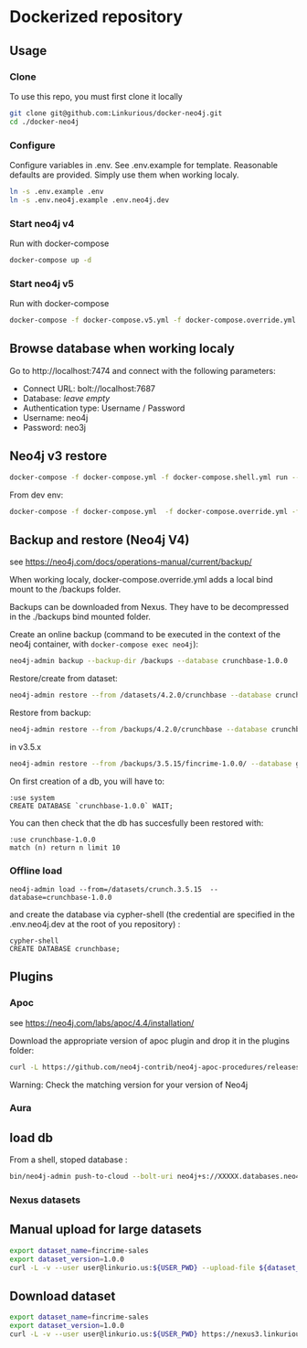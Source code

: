 # Dockerized repository

## Usage

### Clone
To use this repo, you must first clone it locally
```sh
git clone git@github.com:Linkurious/docker-neo4j.git
cd ./docker-neo4j
```

### Configure
Configure variables in .env. See .env.example for template.
Reasonable defaults are provided. Simply use them when working localy.
```sh
ln -s .env.example .env
ln -s .env.neo4j.example .env.neo4j.dev
```

### Start neo4j v4
Run with docker-compose
```sh
docker-compose up -d
```

### Start neo4j v5
Run with docker-compose
```sh
docker-compose -f docker-compose.v5.yml -f docker-compose.override.yml up -d
```

## Browse database when working localy
Go to http://localhost:7474 and connect with the following parameters:

- Connect URL: bolt://localhost:7687
- Database: _leave empty_
- Authentication type: Username / Password
- Username: neo4j
- Password: neo3j

## Neo4j v3 restore
```sh
docker-compose -f docker-compose.yml -f docker-compose.shell.yml run --rm neo4j bash
```
From dev env:
```sh
docker-compose -f docker-compose.yml  -f docker-compose.override.yml -f docker-compose.shell.yml run --rm neo4j bash
```

## Backup and restore (Neo4j V4)
see https://neo4j.com/docs/operations-manual/current/backup/

When working localy, docker-compose.override.yml adds a local bind mount to the /backups folder.

Backups can be downloaded from Nexus. They have to be decompressed in the ./backups bind mounted folder.

Create an online backup (command to be executed in the context of the neo4j container, with `docker-compose exec neo4j`):
```sh
neo4j-admin backup --backup-dir /backups --database crunchbase-1.0.0
```

Restore/create from dataset:
```sh
neo4j-admin restore --from /datasets/4.2.0/crunchbase --database crunchbase-1.0.0  --verbose
```

Restore from backup:
```sh
neo4j-admin restore --from /backups/4.2.0/crunchbase --database crunchbase-1.0.0 --verbose
```
in v3.5.x
```sh
neo4j-admin restore --from /backups/3.5.15/fincrime-1.0.0/ --database graph.db
```

On first creation of a db, you will have to:
```
:use system
CREATE DATABASE `crunchbase-1.0.0` WAIT;
```

You can then check that the db has succesfully been restored with:
```
:use crunchbase-1.0.0
match (n) return n limit 10
```

### Offline load
```
neo4j-admin load --from=/datasets/crunch.3.5.15  --database=crunchbase-1.0.0
```
and create the database via cypher-shell (the credential are specified in the .env.neo4j.dev at the root of you repository) :
```
cypher-shell
CREATE DATABASE crunchbase;
```

## Plugins
### Apoc
see https://neo4j.com/labs/apoc/4.4/installation/

Download the appropriate version of apoc plugin and drop it in the plugins folder:
```sh
curl -L https://github.com/neo4j-contrib/neo4j-apoc-procedures/releases/download/4.4.0.11/apoc-4.4.0.11-all.jar -o plugins/apoc-4.4.0.11-all.jar
```
Warning: Check the matching version for your version of Neo4j

### Aura
## load db
From a shell, stoped database :
```sh
bin/neo4j-admin push-to-cloud --bolt-uri neo4j+s://XXXXX.databases.neo4j.io --database=fincrime-1.0.0 --overwrite
```

### Nexus datasets


## Manual upload for large datasets
```sh
export dataset_name=fincrime-sales
export dataset_version=1.0.0
curl -L -v --user user@linkurio.us:${USER_PWD} --upload-file ${dataset_name}-${dataset_version}.tgz https://nexus3.linkurious.net/repository/datasets/com/linkurious/neo4j/4.2.4/${dataset_name}/${dataset_name}-${dataset_version}.tgz
```
## Download dataset
```sh
export dataset_name=fincrime-sales
export dataset_version=1.0.0
curl -L -v --user user@linkurio.us:${USER_PWD} https://nexus3.linkurious.net/repository/datasets/com/linkurious/neo4j/4.2.4/${dataset_name}/${dataset_name}-${dataset_version}.tgz
```

